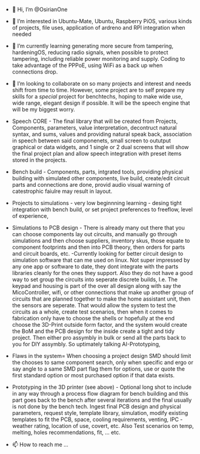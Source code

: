 - 👋 Hi, I’m @OsirianOne
- 👀 I’m interested in Ubuntu-Mate, Ubuntu, Raspberry PiOS, various kinds of projects, file uses, application of ardreno and RPI integration when needed
- 🌱 I’m currently learning generating more secure from tampering, hardeningOS, reducing radio signals, when possible to protect tampering, including reliable power monitoring and supply.  Coding to take advantage of the PPPoE, using WiFi as a back up when connections drop.
- 💞️ I’m looking to collaborate on so many projects and interest and needs shift from time to time.  However, some project are to self prepare my skills for a *special* project for benchtechs, hoping to make wide use, wide range, elegant design if possible.  It will be the speech engine that will be my biggest worry. 

- Speech CORE - The final library that will be created from Projects, Components, parameters, value interpretation, decontruct natural syntax, and sums, values and providing natural speak back, association in speech between said componenets, small screen to oututput graphical or data widgets, and 1 single or 2 dual screens that will show the final project plan and allow speech integration with preset items stored in the projects. 
- Bench build - Components, parts, intgrated tools, providing physical building with simulated other components, live build, create/edit circuit parts and connections are done, provid audio visual warning of catestrophic faiulre may result in layout.
- Projects to simulations - very low beginnning learning - desing tight integration with bench build, or set project preferences to freeflow, level of experience,
- Simulations to PCB design - There is already many out there that you can choose components lay out circuits, and manually go through simulations and then choose suppliers, inventory skus, those equate to component footprints and then into PCB theory, then orders for parts and circuit boards, etc.
-Currently looking for better circuit design to simulation software that can me used on linux. Not super impressed by any one app or software to date, they dont integrate with the parts libraries cleanly for the ones they support.  Also they do not have a good way to set group the circuits into seperate discrete builds, I.e. The keypad and housing is part of the over all design along with say the MicoController, wifi, or other connections that make up another group of circuits that are planned together to make the home assistant unit, then the sensors are seperate.  That would allow the system to test the circuits as a whole, create test scenarios, then when it comes to fabrication only have to choose the shells or hopefully at the end choose the 3D-Print outside form factor, and the system would create the BoM and the PCB design for the inside create a tight and tidy project.  Then either pro assymbly in bulk or send all the parts back to you for DIY assymbly.  So uptimately talking AI-Prototyping,

- Flaws in the system= When choosing a project design SMD should limit the chooses to same component search, only when specific and ergo or say angle to a same SMD part flag them for options, use or quote the first standard option or most purchased option if that data exists.
- Prototyping in the 3D printer (see above) - Optional long shot to include in any way through a process flow diagram for bench building and this part goes back to the bench after several iterations and the final usually is not done by the bench tech. Ingest final PCB design and physical parameters, request style, template library, simulation, modify existing templates to fit the PCB, space, cooling requirements, venting, IPC - weather rating, location of use, covert, etc. Also Test scenarios on temp, melting, holes recommendations, fit, ... etc.

- 📫 How to reach me ...

<!---
OsirianOne/OsirianOne is a ✨ special ✨ repository because its `README.md` (this file) appears on your GitHub profile.
You can click the Preview link to take a look at your changes.
--->

